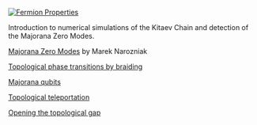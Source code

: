 [![Fermion Properties](https://travis-ci.com/marekyggdrasil/majorana.svg?branch=main)](https://travis-ci.com/github/marekyggdrasil/majorana)

Introduction to numerical simulations of the Kitaev Chain and detection of the Majorana Zero Modes.

[Majorana Zero Modes](https://mareknarozniak.com/2021/04/09/mzms/) by Marek Narozniak

[Topological phase transitions by braiding](https://mareknarozniak.com/2021/05/09/braiding/)

[Majorana qubits](https://mareknarozniak.com/2021/06/09/majorana-qubits/)

[Topological teleportation](https://mareknarozniak.com/2021/07/09/topological-teleportation/)

[Opening the topological gap](https://mareknarozniak.com/2021/08/09/bdg/)
